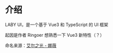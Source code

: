 # 介绍

LABY UI，是一个基于 Vue3 和 TypeScript 的 UI 框架

起因是作者 Ringoer 想熟悉一下 Vue3 新特性（？）

命名来源：[艾尔之光 - 娜薇](https://www.elwiki.net/w/Laby/zh-hans)